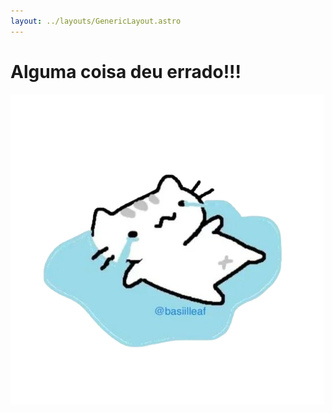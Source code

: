 ```yaml
---
layout: ../layouts/GenericLayout.astro
---
```


# Alguma coisa deu errado!!!

![Triste](../../public/sla.png)